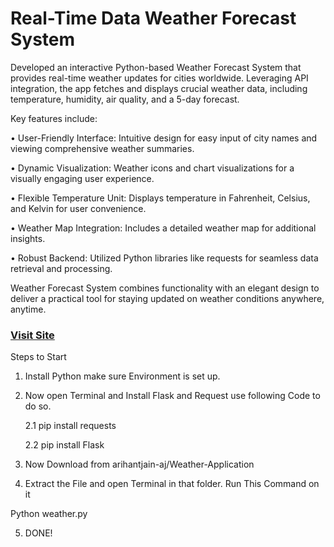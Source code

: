 # Real-Time Data Weather Forecast System































































































































































































































































































































































































































































































































































































































































































































































































































































































































































































































































































































































































































































































































































































































































































































































































































































































































































































































































































































































































































































































































































































































































































































































































































































































































































































































































































































































































































































































































































































































































































































































































































































































































































































































































































































































































































































































































































































































































































































































































































































































































































































































































Developed an interactive Python-based Weather Forecast System that provides real-time weather updates for cities worldwide. Leveraging API integration, the app fetches and displays crucial weather data, including temperature, humidity, air quality, and a 5-day forecast.<br>































































































































































































































































































































































































































































































































































































































































































































































































































































































































































































































































































































































































































































































































































































































































































































































































































































































































































































































































































































































































































































































































































































































































































































































































































































































































































































































































































































































































































































































































































































































































































































































































































































































































































































































































































































































































































































































































































































































































































































































































































































































































































































































































































































































































































































































































































































































































































































































































































































































































































































































































































































































































































































































































































































































































































































































































































































































































































































































































































































































































































































































































































































































































































































































































Key features include:<br>































































































































































































































































































































































































































































































































































































































































































































































































































































































































































































































































































































































































































































































































































































































































































































































































































































































































































































































































































































































































































































































































• User-Friendly Interface: Intuitive design for easy input of city names and viewing comprehensive weather summaries.<br>































































































































































































































































































































































































































































































































































































































































































































































































































































































































































































































































































































































































































































































































































































































































































































































































































































































































































































































































































































































































































































































































• Dynamic Visualization: Weather icons and chart visualizations for a visually engaging user experience.<br>































































































































































































































































































































































































































































































































































































































































































































































































































































































































































































































































































































































































































































































































































































































































































































































































































































































































































































































































































































































































































































































































• Flexible Temperature Unit: Displays temperature in Fahrenheit, Celsius, and Kelvin for user convenience.<br>































































































































































































































































































































































































































































































































































































































































































































































































































































































































































































































































































































































































































































































































































































































































































































































































































































































































































































































































































































































































































































































































• Weather Map Integration: Includes a detailed weather map for additional insights.<br>































































































































































































































































































































































































































































































































































































































































































































































































































































































































































































































































































































































































































































































































































































































































































































































































































































































































































































































































































































































































































































































































• Robust Backend: Utilized Python libraries like requests for seamless data retrieval and processing.<br>































































































































































































































































































































































































































































































































































































































































































































































































































































































































































































































































































































































































































































































































































































































































































































































































































































































































































































































































































































































































































































































































































































































































































































































































































































































































































































































































































































































































































































































































































































































































































































































































































































































































































































































































































































































































































































































































































































































































































































































































































































































































































































































































Weather Forecast System combines functionality with an elegant design to deliver a practical tool for staying updated on weather conditions anywhere, anytime.<br>































































































































































































































































































































































































































































































































































































































































































































































































































































































































































































































































































































































































































































































































































































































































































































































































































































































































































































































































































































































































































































































































































































































































































































































































































































































































































































































































































































































































































































































































































































































































































































































































































































































































































































































































































































































































































































































































































































































































































































































































































































































































































































































































### [Visit Site](https://arihantjain.pythonanywhere.com/)































































































































































































































































































































































































































































































































































































































































































































































































































































































































































































































































































































































































































































































































































































































































































































































































































































































































































































































































































































































































































































































































































































































































































































































































































































































































































































































































































































































































































































































































































































































































































































































































































































































































































































































































































































































































































































































































































































































































































































































































































































































































































































































































Steps to Start 































































































































































































































































































































































































































































































































































































































































































































































































































































































































































































































































































































































































































































































































































































































































































































































































































































































































































































































































































































































































































































































































1.	Install Python make sure Environment is set up.































































































































































































































































































































































































































































































































































































































































































































































































































































































































































































































































































































































































































































































































































































































































































































































































































































































































































































































































































































































































































































































































2.	Now open Terminal and Install Flask and Request use following Code to do so.































































































































































































































































































































































































































































































































































































































































































































































































































































































































































































































































































































































































































































































































































































































































































































































































































































































































































































































































































































































































































































































































   































































































































































































































































































































































































































































































































































































































































































































































































































































































































































































































































































































































































































































































































































































































































































































































































































































































































































































































































































































































































































































































































      2.1 pip install requests <br>































































































































































































































































































































































































































































































































































































































































































































































































































































































































































































































































































































































































































































































































































































































































































































































































































































































































































































































































































































































































































































































































      2.2 pip install Flask































































































































































































































































































































































































































































































































































































































































































































































































































































































































































































































































































































































































































































































































































































































































































































































































































































































































































































































































































































































































































































































































































































































































































































































































































































































































































































































































































































































































































































































































































































































































































































































































































































































































































































































































































































































































































































































































































































































































































































































































































































































































































































































































3.	 Now Download from arihantjain-aj/Weather-Application 































































































































































































































































































































































































































































































































































































































































































































































































































































































































































































































































































































































































































































































































































































































































































































































































































































































































































































































































































































































































































































































































4.	Extract the File and open Terminal in that folder. Run This Command on it 































































































































































































































































































































































































































































































































































































































































































































































































































































































































































































































































































































































































































































































































































































































































































































































































































































































































































































































































































































































































































































































































































































































































































































































































































































































































































































































































































































































































































































































































































































































































































































































































































































































































































































































































































































































































































































































































































































































































































































































































































































































































































































































































Python weather.py































































































































































































































































































































































































































































































































































































































































































































































































































































































































































































































































































































































































































































































































































































































































































































































































































































































































































































































































































































































































































































































































































































































































































































































































































































































































































































































































































































































































































































































































































































































































































































































































































































































































































































































































































































































































































































































































































































































































































































































































































































































































































































































































5.	DONE!

